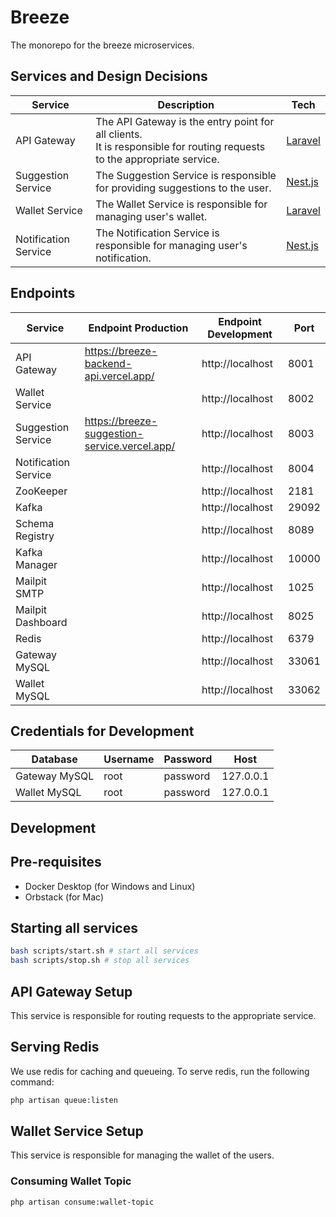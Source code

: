# Breeze

The monorepo for the breeze microservices.

## Services and Design Decisions

| Service              | Description                                                                                                                 | Tech                            |
| -------------------- | --------------------------------------------------------------------------------------------------------------------------- | ------------------------------- |
| API Gateway          | The API Gateway is the entry point for all clients.<br/> It is responsible for routing requests to the appropriate service. | [Laravel](https://laravel.com/) |
| Suggestion Service   | The Suggestion Service is responsible for providing suggestions to the user.                                                | [Nest.js](https://nestjs.com/)  |
| Wallet Service       | The Wallet Service is responsible for managing user's wallet.                                                               | [Laravel](https://laravel.com/) |
| Notification Service | The Notification Service is responsible for managing user's notification.                                                   | [Nest.js](https://nestjs.com/)  |

## Endpoints

| Service              | Endpoint Production                           | Endpoint Development | Port  |
| -------------------- | --------------------------------------------- | -------------------- | ----- |
| API Gateway          | https://breeze-backend-api.vercel.app/        | http://localhost     | 8001  |
| Wallet Service       |                                               | http://localhost     | 8002  |
| Suggestion Service   | https://breeze-suggestion-service.vercel.app/ | http://localhost     | 8003  |
| Notification Service |                                               | http://localhost     | 8004  |
| ZooKeeper            |                                               | http://localhost     | 2181  |
| Kafka                |                                               | http://localhost     | 29092 |
| Schema Registry      |                                               | http://localhost     | 8089  |
| Kafka Manager        |                                               | http://localhost     | 10000 |
| Mailpit SMTP         |                                               | http://localhost     | 1025  |
| Mailpit Dashboard    |                                               | http://localhost     | 8025  |
| Redis                |                                               | http://localhost     | 6379  |
| Gateway MySQL        |                                               | http://localhost     | 33061 |
| Wallet MySQL         |                                               | http://localhost     | 33062 |

## Credentials for Development

| Database      | Username | Password | Host      |
| ------------- | -------- | -------- | --------- |
| Gateway MySQL | root     | password | 127.0.0.1 |
| Wallet MySQL  | root     | password | 127.0.0.1 |

## Development

## Pre-requisites

- Docker Desktop (for Windows and Linux)
- Orbstack (for Mac)

## Starting all services

```bash
bash scripts/start.sh # start all services
bash scripts/stop.sh # stop all services
```

## API Gateway Setup

This service is responsible for routing requests to the appropriate service.

## Serving Redis

We use redis for caching and queueing. To serve redis, run the following command:

```bash
php artisan queue:listen
```

## Wallet Service Setup

This service is responsible for managing the wallet of the users.

### Consuming Wallet Topic

```bash
php artisan consume:wallet-topic
```
